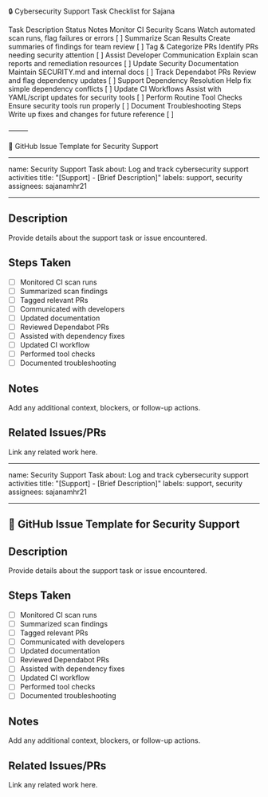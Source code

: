 🔒 Cybersecurity Support Task Checklist for Sajana

Task	Description	Status	Notes
Monitor CI Security Scans	Watch automated scan runs, flag failures or errors	[ ]	
Summarize Scan Results	Create summaries of findings for team review	[ ]	
Tag & Categorize PRs	Identify PRs needing security attention	[ ]	
Assist Developer Communication	Explain scan reports and remediation resources	[ ]	
Update Security Documentation	Maintain SECURITY.md and internal docs	[ ]	
Track Dependabot PRs	Review and flag dependency updates	[ ]	
Support Dependency Resolution	Help fix simple dependency conflicts	[ ]	
Update CI Workflows	Assist with YAML/script updates for security tools	[ ]	
Perform Routine Tool Checks	Ensure security tools run properly	[ ]	
Document Troubleshooting Steps	Write up fixes and changes for future reference	[ ]	


⸻

🐛 GitHub Issue Template for Security Support

---
name: Security Support Task
about: Log and track cybersecurity support activities
title: "[Support] - [Brief Description]"
labels: support, security
assignees: sajanamhr21

---

## Description
Provide details about the support task or issue encountered.

## Steps Taken
- [ ] Monitored CI scan runs
- [ ] Summarized scan findings
- [ ] Tagged relevant PRs
- [ ] Communicated with developers
- [ ] Updated documentation
- [ ] Reviewed Dependabot PRs
- [ ] Assisted with dependency fixes
- [ ] Updated CI workflow
- [ ] Performed tool checks
- [ ] Documented troubleshooting

## Notes
Add any additional context, blockers, or follow-up actions.

## Related Issues/PRs
Link any related work here.

---
name: Security Support Task
about: Log and track cybersecurity support activities
title: "[Support] - [Brief Description]"
labels: support, security
assignees: sajanamhr21

---
🐛 GitHub Issue Template for Security Support
---
## Description
Provide details about the support task or issue encountered.

## Steps Taken
- [ ] Monitored CI scan runs
- [ ] Summarized scan findings
- [ ] Tagged relevant PRs
- [ ] Communicated with developers
- [ ] Updated documentation
- [ ] Reviewed Dependabot PRs
- [ ] Assisted with dependency fixes
- [ ] Updated CI workflow
- [ ] Performed tool checks
- [ ] Documented troubleshooting

## Notes
Add any additional context, blockers, or follow-up actions.

## Related Issues/PRs
Link any related work here.
